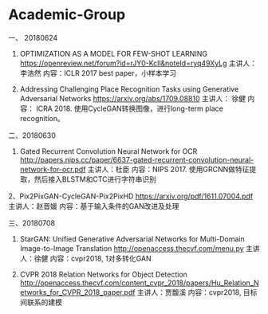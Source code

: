 # Academic-Group

一、 20180624

1. OPTIMIZATION AS A MODEL FOR FEW-SHOT LEARNING
https://openreview.net/forum?id=rJY0-Kcll&noteId=ryq49XyLg
主讲人：李浩然
内容：ICLR 2017 best paper，小样本学习
   
2. Addressing Challenging Place Recognition Tasks using Generative Adversarial Networks
https://arxiv.org/abs/1709.08810
主讲人： 徐健
内容： ICRA 2018. 使用CycleGAN转换图像，进行long-term place recognition。

二、20180630

1. Gated Recurrent Convolution Neural Network for OCR
http://papers.nips.cc/paper/6637-gated-recurrent-convolution-neural-network-for-ocr.pdf
主讲人：杜臣
内容：NIPS 2017.  使用GRCNN做特征提取，然后接入BLSTM和CTC进行字符串识别

2、Pix2PixGAN-CycleGAN-Pix2PixHD
https://arxiv.org/pdf/1611.07004.pdf
主讲人：赵晋媛
内容：基于输入条件的GAN改进及处理

三、20180708

1. StarGAN: Unified Generative Adversarial Networks for Multi-Domain Image-to-Image Translation
http://openaccess.thecvf.com/menu.py
主讲人：徐健
内容：cvpr2018, 1对多转化GAN

2. CVPR 2018 Relation Networks for Object Detection
http://openaccess.thecvf.com/content_cvpr_2018/papers/Hu_Relation_Networks_for_CVPR_2018_paper.pdf
主讲人：贾馥溪
内容：cvpr2018, 目标间联系的建模
